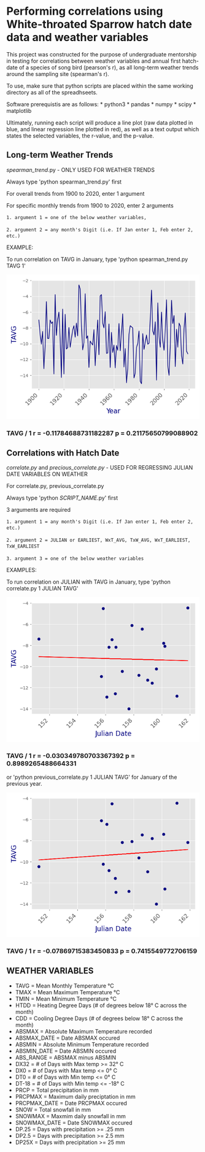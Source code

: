 # Performing correlations using White-throated Sparrow hatch date data and weather variables 
This project was constructed for the purpose of undergraduate mentorship in testing for correlations between weather variables and annual first hatch-date of a species of song bird (pearson's r), as all long-term weather trends around the sampling site (spearman's r). 

To use, make sure that python scripts are placed within the same working directory as all of the spreadhseets. 

Software prerequistis are as follows:
	* python3
	* pandas
	* numpy
	* scipy 
	* matplotlib

Ultimately, running each script will produce a line plot (raw data plotted in blue, and linear regression line plotted in red), as well as a text output which states the selected variables, the r-value, and the p-value.

## Long-term Weather Trends 

_spearman_trend_.py - ONLY USED FOR WEATHER TRENDS
	
Always type 'python spearman_trend.py' first

For overall trends from 1900 to 2020, enter 1 argument

For specific monthly trends from 1900 to 2020, enter 2 arguments

	1. argument 1 = one of the below weather variables,
	
	2. argument 2 = any month's Digit (i.e. If Jan enter 1, Feb enter 2, etc.)

EXAMPLE: 

To run correlation on TAVG in January, type 'python spearman_trend.py TAVG 1'

![Image](docs/Figure_1.png)

### TAVG / 1  r = -0.11784688731182287  p = 0.21175650799088902

## Correlations with Hatch Date 

_correlate.py_ and _precious_correlate.py_ - USED FOR REGRESSING JULIAN DATE VARIABLES ON WEATHER

For correlate.py, previous_correlate.py

Always type 'python *SCRIPT_NAME*.py' first

3 arguments are required

	1. argument 1 = any month's Digit (i.e. If Jan enter 1, Feb enter 2, etc.)
	
	2. argument 2 = JULIAN or EARLIEST, WxT_AVG, TxW_AVG, WxT_EARLIEST, TxW_EARLIEST

	3. argument 3 = one of the below weather variables 

EXAMPLES:

To run correlation on JULIAN with TAVG in January, type 'python correlate.py 1 JULIAN TAVG' 

![Image](docs/Figure_2.png)

### TAVG / 1  r = -0.030349780703367392  p = 0.8989265488664331

or 'python previous_correlate.py 1 JULIAN TAVG' for January of the previous year. 

![Image](docs/Figure_3.png)

### TAVG / 1  r = -0.07869715383450833  p = 0.7415549772706159

## WEATHER VARIABLES

* TAVG = Mean Monthly Temperature °C
* TMAX = Mean Maximum Temperature °C
* TMIN = Mean Minimum Temperature °C
* HTDD = Heating Degree Days (# of degrees below 18° C across the month)
* CDD = Cooling Degree Days (# of degrees below 18° C across the month)
* ABSMAX = Absolute Maximum Temperature recorded
* ABSMAX_DATE = Date ABSMAX occured
* ABSMIN = Absolute Minimum Temperature recorded 
* ABSMIN_DATE = Date ABSMIN occured
* ABS_RANGE = ABSMAX minus ABSMIN
* DX32 = # of Days with Max temp >= 32° C
* DX0 = # of Days with Max temp <= 0° C
* DT0 = # of Days with Min temp <= 0° C
* DT-18 = # of Days with Min temp <= -18° C
* PRCP = Total precipitation in mm
* PRCPMAX = Maximum daily preciptation in mm
* PRCPMAX_DATE = Date PRCPMAX occured
* SNOW = Total snowfall in mm
* SNOWMAX = Maxmim daily snowfall in mm
* SNOWMAX_DATE = Date SNOWMAX occured
* DP.25 = Days with precipitation >= .25 mm
* DP2.5 = Days with precipitation >= 2.5 mm 
* DP25X = Days with precipitation >= 25 mm 
